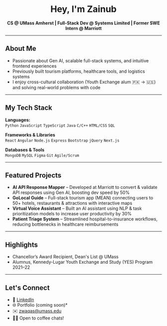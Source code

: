<div align="center">

# Hey, I'm Zainub  
**CS @ UMass Amherst | Full-Stack Dev @ Systems Limited | Former SWE Intern @ Marriott**

</div>

---

##  About Me

- Passionate about Gen AI, scalable full-stack systems, and intuitive frontend experiences  
- Previously built tourism platforms, healthcare tools, and logistics systems  
- I enjoy cross-cultural collaboration (Youth Exchange alum 🇵🇰 → 🇺🇸) and solving real-world problems with code  

---

##  My Tech Stack

**Languages:**  
`Python` `JavaScript` `TypeScript` `Java` `C/C++` `HTML/CSS` `SQL`

**Frameworks & Libraries**  
`React` `Angular` `Node.js` `Express` `Bootstrap` `jQuery` `Next.js`

**Databases & Tools**  
`MongoDB` `MySQL` `Figma` `Git` `Agile/Scrum`

---

##  Featured Projects

- **AI API Response Mapper** – Developed at Marriott to convert & validate API responses using Gen AI, boosting dev speed by 50%  
- **GoLocal Guide** – Full-stack tourism app (MEAN) connecting users to 50+ hotels, restaurants & attractions with interactive maps  
- **Virtual Voice Assistant** – Built an AI assistant using NLP & task prioritization models to increase user productivity by 30%  
- **Patient Triage System** – Streamlined hospital-to-insurance workflows, reducing bottlenecks in healthcare reimbursements  

---

##  Highlights

- Chancellor’s Award Recipient, Dean's List @ UMass  
- Alumnus, Kennedy-Lugar Youth Exchange and Study (YES) Program 2021–22  

---

##  Let's Connect

- 💼 [LinkedIn](https://www.linkedin.com/in/zwaqas)  
- 🌐 Portfolio (coming soon)*  
- ✉️ zwaqas@umass.edu  
- 🙋‍♀️ Open to coffee chats!
